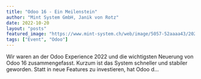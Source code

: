 ```yaml
---
title: "Odoo 16 - Ein Meilenstein"
author: "Mint System GmbH, Janik von Rotz"
date: 2022-10-20
layout: "posts"
featured_image: "https://www.mint-system.ch/web/image/5057-52aaaa43/20221012_084210_6890.jpeg"
tags: ["Event", "Odoo"]
---
```


Wir waren an der Odoo Experience 2022 und die wichtigsten Neuerung von Odoo 16 zusammengefasst. Kurzum ist das System schneller und stabiler geworden. Statt in neue Features zu investieren, hat Odoo d...

